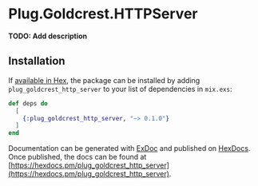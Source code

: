 # Plug.Goldcrest.HTTPServer

**TODO: Add description**

## Installation

If [available in Hex](https://hex.pm/docs/publish), the package can be installed
by adding `plug_goldcrest_http_server` to your list of dependencies in `mix.exs`:

```elixir
def deps do
  [
    {:plug_goldcrest_http_server, "~> 0.1.0"}
  ]
end
```

Documentation can be generated with [ExDoc](https://github.com/elixir-lang/ex_doc)
and published on [HexDocs](https://hexdocs.pm). Once published, the docs can
be found at [https://hexdocs.pm/plug_goldcrest_http_server](https://hexdocs.pm/plug_goldcrest_http_server).

